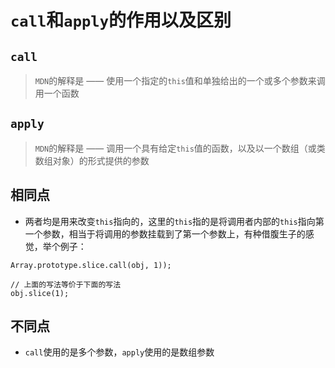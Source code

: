 # `call`和`apply`的作用以及区别

## `call`

> `MDN`的解释是 —— 使用一个指定的`this`值和单独给出的一个或多个参数来调用一个函数

## `apply`

> `MDN`的解释是 —— 调用一个具有给定`this`值的函数，以及以一个数组（或类数组对象）的形式提供的参数

## 相同点

- 两者均是用来改变`this`指向的，这里的`this`指的是将调用者内部的`this`指向第一个参数，相当于将调用的参数挂载到了第一个参数上，有种借腹生子的感觉，举个例子：

```
Array.prototype.slice.call(obj, 1));

// 上面的写法等价于下面的写法
obj.slice(1);
```

## 不同点

- `call`使用的是多个参数，`apply`使用的是数组参数
